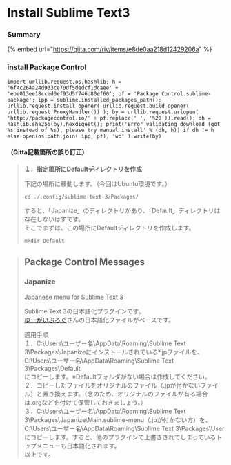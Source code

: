 # Install Sublime Text3

### Summary

{% embed url="https://qiita.com/riv/items/e8de0aa218d12429206a" %}



### install Package Control

```text
import urllib.request,os,hashlib; h = '6f4c264a24d933ce70df5dedcf1dcaee' + 'ebe013ee18cced0ef93d5f746d80ef60'; pf = 'Package Control.sublime-package'; ipp = sublime.installed_packages_path(); urllib.request.install_opener( urllib.request.build_opener( urllib.request.ProxyHandler()) ); by = urllib.request.urlopen( 'http://packagecontrol.io/' + pf.replace(' ', '%20')).read(); dh = hashlib.sha256(by).hexdigest(); print('Error validating download (got %s instead of %s), please try manual install' % (dh, h)) if dh != h else open(os.path.join( ipp, pf), 'wb' ).write(by)

```



#### （Qitta記載箇所の誤り訂正）

> **１．指定箇所にDefaultディレクトリを作成**
>
> 下記の場所に移動します。（今回はUbuntu環境です。）
>
> ```text
> cd ./.config/sublime-text-3/Packages/
> ```
>
> すると、「Japanize」のディレクトリがあり、「Default」ディレクトリは存在しないはずです。  
> そこでまずは、この場所にDefaultディレクトリを作成します。
>
> ```text
> mkdir Default
> ```



> ## Package Control Messages
>
> ### Japanize
>
> Japanese menu for Sublime Text 3
>
> Sublime Text 3の日本語化プラグインです。  
> [ゆーがいぶろぐ](http://blog.huwy.org/article/292827228.html)さんの日本語化ファイルがベースです。
>
> 適用手順  
> １．C:\Users\ユーザー名\AppData\Roaming\Sublime Text 3\Packages\Japanizeにインストールされている\*.jpファイルを、  
> C:\Users\ユーザー名\AppData\Roaming\Sublime Text 3\Packages\Default  
> にコピーします。※Defaultフォルダがない場合は作成してください。  
> ２．コピーしたファイルをオリジナルのファイル（.jpが付かないファイル）と置き換えます。（念のため、オリジナルのファイルが有る場合は.orgなどを付けて保管しておきましょう。）  
> ３．C:\Users\ユーザー名\AppData\Roaming\Sublime Text 3\Packages\Japanize\Main.sublime-menu（.jpが付かない方）を、  
> C:\Users\ユーザー名\AppData\Roaming\Sublime Text 3\Packages\User  
> にコピーします。すると、他のプラグインで上書きされてしまっているトップメニューも日本語化されます。  
> 以上です。

